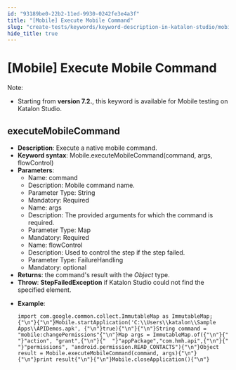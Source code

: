 ```yaml
---
id: "93189be0-22b2-11ed-9930-0242fe3e4a3f"
title: "[Mobile] Execute Mobile Command"
slug: "create-tests/keywords/keyword-description-in-katalon-studio/mobile-keywords/mobile-execute-mobile-command"
hide_title: true
---
```


# <a id="id_0" class="anchor_top_offset"/><a id="ariaid-title1" class="anchor_top_offset"/>[Mobile] Execute Mobile Command 

              
<div xmlns="http://www.w3.org/1999/xhtml" className="note note note_note" id="id_0__id"><span className="note__title">Note:</span> 
  <ul className="ul"><li className="li"><p className="p">Starting from <strong className="ph b">version 7.2.</strong>, this keyword is
        available for Mobile testing on Katalon Studio.</p></li></ul>
</div>
      

## <a id="id_0__id_1" class="anchor_top_offset"/>executeMobileCommand

              
<ul xmlns="http://www.w3.org/1999/xhtml" className="ul"><li className="li">     <strong className="ph b">Description</strong>: Execute a native mobile     command.</li><li className="li">     <strong className="ph b">Keyword syntax</strong>:     Mobile.executeMobileCommand(command, args, flowControl)</li><li className="li">     <strong className="ph b">Parameters</strong>:      <ul className="ul"><li className="li">Name: command</li><li className="li">Description: Mobile command name.</li><li className="li">Parameter Type: String</li><li className="li">Mandatory: Required</li><li className="li">Name: args</li><li className="li">Description: The provided arguments for which the command is         required.</li><li className="li">Parameter Type: Map</li><li className="li">Mandatory: Required</li><li className="li">Name: flowControl</li><li className="li">Description: Used to control the step if the step failed.</li><li className="li">Parameter Type: FailureHandling</li><li className="li">Mandatory: optional</li></ul>   </li><li className="li">     <strong className="ph b">Returns</strong>: the command's result with the     <em className="ph i">Object</em> type.</li><li className="li">     <strong className="ph b">Throw</strong>: <strong className="ph b">StepFailedException</strong> if     Katalon Studio could not find the specified element.</li><li className="li">     <p className="p">       <strong className="ph b">Example</strong>:</p>     <pre className="pre codeblock"><code>import com.google.common.collect.ImmutableMap as ImmutableMap;{"\n"}{"\n"}Mobile.startApplication('C:\\Users\\katalon\\Sample Apps\\APIDemos.apk', {"\n"}true){"\n"}{"\n"}String command = "mobile:changePermissions"{"\n"}Map args = ImmutableMap.of({"\n"}{"  "}"action", "grant",{"\n"}{"  "}"appPackage","com.hmh.api",{"\n"}{"  "}"permissions", "android.permission.READ_CONTACTS"){"\n"}Object result = Mobile.executeMobileCommand(command, args){"\n"}{"\n"}print result{"\n"}{"\n"}Mobile.closeApplication(){"\n"}</code></pre>   </li></ul> 
      
